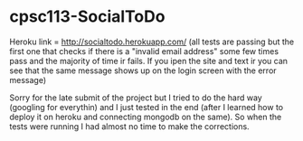# cpsc113-SocialToDo
Heroku link = http://socialtodo.herokuapp.com/
(all tests are passing but the first one that checks if there is a "invalid email address" some few times pass and the majority of time ir fails. If you ipen the site and text ir you can see that the same message shows up on the login screen with the error message)

Sorry for the late submit of the project but I tried to do the hard way (googling for everythin) and I just tested in the end (after I learned how to deploy it on heroku and connecting mongodb on the same). So when the tests were running I had almost no time to make the corrections.
